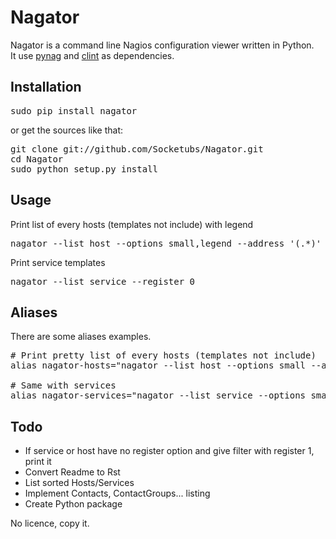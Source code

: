 Nagator
=======

Nagator is a command line Nagios configuration viewer written in Python.  
It use [pynag](http://code.google.com/p/pynag/) and [clint](https://github.com/kennethreitz/clint) as dependencies.

Installation
------------
<pre>
sudo pip install nagator
</pre>
or get the sources like that:
<pre>
git clone git://github.com/Socketubs/Nagator.git
cd Nagator
sudo python setup.py install
</pre>

Usage
-----
Print list of every hosts (templates not include) with legend
<pre>
nagator --list host --options small,legend --address '(.*)'
</pre>

Print service templates
<pre>
nagator --list service --register 0
</pre>

Aliases
-------
There are some aliases examples.
<pre>
# Print pretty list of every hosts (templates not include)
alias nagator-hosts="nagator --list host --options small --address '(.*)'"

# Same with services
alias nagator-services="nagator --list service --options small --host_name '(.*)'"
</pre>

Todo
----

 * If service or host have no register option and give filter with register 1, print it
 * Convert Readme to Rst
 * List sorted Hosts/Services
 * Implement Contacts, ContactGroups... listing
 * Create Python package

No licence, copy it.
